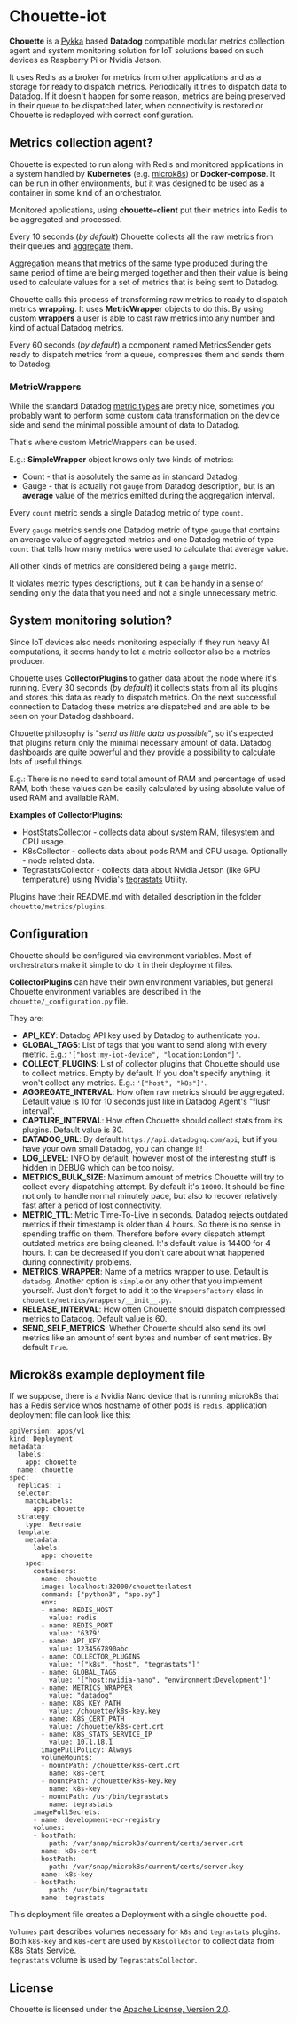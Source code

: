# Chouette-iot

**Chouette** is a [Pykka](https://www.pykka.org/) based **Datadog** compatible modular metrics collection agent and system monitoring solution for IoT solutions based on such devices as Raspberry Pi or Nvidia Jetson.

It uses Redis as a broker for metrics from other applications and as a storage for ready to dispatch metrics. Periodically it tries to dispatch data to Datadog. If it doesn't happen for some reason, metrics are being preserved in their queue to be dispatched later, when connectivity is restored or Chouette is redeployed with correct configuration.

## Metrics collection agent?

Chouette is expected to run along with Redis and monitored applications in a system handled by **Kubernetes** (e.g. [microk8s](https://microk8s.io/)) or **Docker-compose**. It can be run in other environments, but it was designed to be used as a container in some kind of an orchestrator.

Monitored applications, using **chouette-client** put their metrics into Redis to be aggregated and processed.

Every 10 seconds (*by default*) Chouette collects all the raw metrics from their queues and [aggregate](https://docs.datadoghq.com/developers/dogstatsd/data_aggregation/) them.

Aggregation means that metrics of the same type produced during the same period of time are being merged together and then their value is being used to calculate values for a set of metrics that is being sent to Datadog.

Chouette calls this process of transforming raw metrics to ready to dispatch metrics **wrapping**. It uses **MetricWrapper** objects to do this. By using custom **wrappers** a user is able to cast raw metrics into any number and kind of actual Datadog metrics.

Every 60 seconds (*by default*) a component named MetricsSender gets ready to dispatch metrics from a queue, compresses them and sends them to Datadog.

### MetricWrappers

While the standard Datadog [metric types](https://docs.datadoghq.com/developers/metrics/types/) are pretty nice, sometimes you probably want to perform some custom data transformation on the device side and send the minimal possible amount of data to Datadog.

That's where custom MetricWrappers can be used.

E.g.: **SimpleWrapper** object knows only two kinds of metrics:
* Count - that is absolutely the same as in standard Datadog.
* Gauge - that is actually not `gauge` from Datadog description, but is an **average** value of the metrics emitted during the aggregation interval.

Every `count` metric sends a single Datadog metric of type `count`. 

Every `gauge` metrics sends one Datadog metric of type `gauge` that contains an average value of aggregated metrics and one Datadog metric of type `count` that tells how many metrics were used to calculate that average value.

All other kinds of metrics are considered being a `gauge` metric.

It violates metric types descriptions, but it can be handy in a sense of sending only the data that you need and not a single unnecessary metric.

## System monitoring solution?

Since IoT devices also needs monitoring especially if they run heavy AI computations, it seems handy to let a metric collector also be a metrics producer.

Chouette uses **CollectorPlugins** to gather data about the node where it's running. Every 30 seconds (*by default*) it collects stats from all its plugins and stores this data as ready to dispatch metrics. On the next successful connection to Datadog these metrics are dispatched and are able to be seen on your Datadog dashboard.

Chouette philosophy is "*send as little data as possible*", so it's expected that plugins return only the minimal necessary amount of data.  Datadog dashboards are quite powerful and they provide a possibility to calculate lots of useful things. 

E.g.: There is no need to send total amount of RAM and percentage of used RAM, both these values can be easily calculated by using absolute value of used RAM and available RAM.

**Examples of CollectorPlugins:**
* HostStatsCollector - collects data about system RAM, filesystem and CPU usage.
* K8sCollector - collects data about pods RAM and CPU usage. Optionally - node related data.
* TegrastatsCollector - collects data about Nvidia Jetson (like GPU temperature) using Nvidia's [tegrastats](https://docs.nvidia.com/jetson/l4t/index.html#page/Tegra%2520Linux%2520Driver%2520Package%2520Development%2520Guide%2FAppendixTegraStats.html%23) Utility.

Plugins have their README.md with detailed description in the folder `chouette/metrics/plugins`.

## Configuration

Chouette should be configured via environment variables. Most of orchestrators make it simple to do it in their deployment files.

**CollectorPlugins** can have their own environment variables, but general Chouette environment variables are described in the `chouette/_configuration.py` file.

They are:
* **API_KEY**: Datadog API key used by Datadog to authenticate you. 
* **GLOBAL_TAGS**: List of tags that you want to send along with every metric. E.g.: `'["host:my-iot-device", "location:London"]'`.
* **COLLECT_PLUGINS**: List of collector plugins that Chouette should use to collect metrics. Empty by default. If you don't specify anything, it won't collect any metrics. E.g.: `'["host", "k8s"]'`.
* **AGGREGATE_INTERVAL**: How often raw metrics should be aggregated. Default value is 10 for 10 seconds just like in Datadog Agent's "flush interval".
* **CAPTURE_INTERVAL**: How often Chouette should collect stats from its plugins. Default value is 30.
* **DATADOG_URL**: By default `https://api.datadoghq.com/api`, but if you have your own small Datadog, you can change it!
* **LOG_LEVEL**: INFO by default, however most of the interesting stuff is hidden in DEBUG which can be too noisy.
* **METRICS_BULK_SIZE**: Maximum amount of metrics Chouette will try to collect every dispatching attempt. By default it's `10000`. It should be fine not only to handle normal minutely pace, but also to recover relatively fast after a period of lost connectivity.
* **METRIC_TTL**: Metric Time-To-Live in seconds. Datadog rejects outdated metrics if their timestamp is older than 4 hours. So there is no sense in spending traffic on them. Therefore before every dispatch attempt outdated metrics are being cleaned. It's default value is 14400 for 4 hours. It can be decreased if you don't care about what happened during connectivity problems.
* **METRICS_WRAPPER**: Name of a metrics wrapper to use. Default is `datadog`. Another option is `simple` or any other that you implement yourself. Just don't forget to add it to the `WrappersFactory` class in `chouette/metrics/wrappers/__init__.py`.
* **RELEASE_INTERVAL**: How often Chouette should dispatch compressed metrics to Datadog. Default value is 60.
* **SEND_SELF_METRICS**: Whether Chouette should also send its owl metrics like an amount of sent bytes and number of sent metrics. By default `True`.

## Microk8s example deployment file

If we suppose, there is a Nvidia Nano device that is running microk8s that has a Redis service whos hostname of other pods is `redis`, application deployment file can look like this:
```
apiVersion: apps/v1
kind: Deployment
metadata:
  labels:
    app: chouette
  name: chouette
spec:
  replicas: 1
  selector:
    matchLabels:
      app: chouette
  strategy:
    type: Recreate
  template:
    metadata:
      labels:
        app: chouette
    spec:
      containers:
      - name: chouette
        image: localhost:32000/chouette:latest
        command: ["python3", "app.py"]        
        env:
        - name: REDIS_HOST
          value: redis
        - name: REDIS_PORT
          value: '6379'
        - name: API_KEY
          value: 1234567890abc
        - name: COLLECTOR_PLUGINS
          value: '["k8s", "host", "tegrastats"]'
        - name: GLOBAL_TAGS
          value: '["host:nvidia-nano", "environment:Development"]'
        - name: METRICS_WRAPPER
          value: "datadog"
        - name: K8S_KEY_PATH
          value: /chouette/k8s-key.key
        - name: K8S_CERT_PATH
          value: /chouette/k8s-cert.crt
        - name: K8S_STATS_SERVICE_IP
          value: 10.1.18.1
        imagePullPolicy: Always
        volumeMounts:
        - mountPath: /chouette/k8s-cert.crt
          name: k8s-cert
        - mountPath: /chouette/k8s-key.key
          name: k8s-key
        - mountPath: /usr/bin/tegrastats
          name: tegrastats
      imagePullSecrets:
      - name: development-ecr-registry
      volumes:
      - hostPath:
          path: /var/snap/microk8s/current/certs/server.crt
        name: k8s-cert
      - hostPath:
          path: /var/snap/microk8s/current/certs/server.key
        name: k8s-key
      - hostPath:
          path: /usr/bin/tegrastats
        name: tegrastats
```
This deployment file creates a Deployment with a single chouette pod.

`Volumes` part describes volumes necessary for `k8s` and `tegrastats` plugins.  
Both `k8s-key` and `k8s-cert` are used by `K8sCollector` to collect data from K8s Stats Service.  
`tegrastats` volume is used by `TegrastatsCollector`.

## License
Chouette is licensed under the [Apache License, Version 2.0](https://www.apache.org/licenses/LICENSE-2.0).